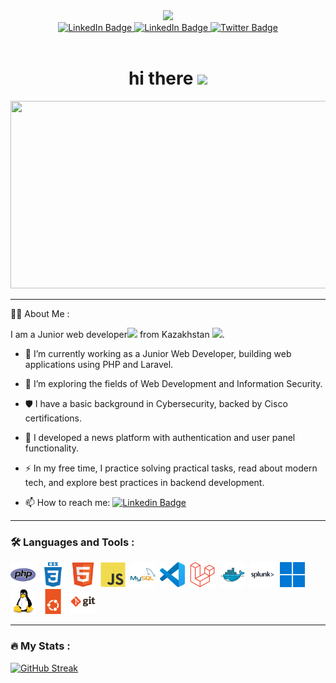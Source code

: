 

<!--
**DaniyalCOOLKAEF/DaniyalCOOLKAEF** is a ✨ _special_ ✨ repository because its `README.md` (this file) appears on your GitHub profile.

Here are some ideas to get you started:

- 🔭 I’m currently working on ...
- 🌱 I’m currently learning ...
- 👯 I’m looking to collaborate on ...
- 🤔 I’m looking for help with ...
- 💬 Ask me about ...
- 📫 How to reach me: ...
- 😄 Pronouns: ...
- ⚡ Fun fact: ...
-->

<div id="header" align="center">
  <img src="https://media2.giphy.com/media/v1.Y2lkPTc5MGI3NjExMGxuNndnY2owMzh6ajlmaWdwbTZ0b3ZzajBxcWxhNXBtZ2hwYjZoayZlcD12MV9pbnRlcm5hbF9naWZfYnlfaWQmY3Q9cw/H68qSZkEG9qw39YvRD/giphy.gif" width="200"/>


  <div id="badges">
    <a href="www.linkedin.com/in/daniyal-kulkayev-9aa681220">
      <img src="https://img.shields.io/badge/LinkedIn-blue?style=for-the-badge&logo=linkedin&logoColor=white" alt="LinkedIn Badge"/>
    </a>
    <a href="www.linkedin.com/in/daniyal-kulkayev-9aa681220">
      <img src="https://img.shields.io/badge/Instagram-E4405F?style=for-the-badge&logo=instagram&logoColor=white" alt="LinkedIn Badge"/>
    </a>
    <a href="@coolnigga667">
      <img src="https://img.shields.io/badge/Telegram-2CA5E0?style=for-the-badge&logo=telegram&logoColor=white" alt="Twitter Badge"/>
    </a>
  </div>

  <img src="https://komarev.com/ghpvc/?username=DaniyalCOOLKAEF&style=flat-square&color=blue" alt=""/>

  <h1>
    hi there
    <img src="https://media.giphy.com/media/hvRJCLFzcasrR4ia7z/giphy.gif" width="30px"/>
  </h1>
</div>

<div align="center">
  <img src="https://media2.giphy.com/media/v1.Y2lkPTc5MGI3NjExY2pkd25lZXF1NmtnMGhveHQ3eTFsM3Nycm1maDd1amR3YWp6YTZhbiZlcD12MV9pbnRlcm5hbF9naWZfYnlfaWQmY3Q9Zw/iIqmM5tTjmpOB9mpbn/giphy.gif" width="600" height="300"/>
</div>

---

 :man_technologist: About Me :
 
  I am a Junior web developer<img src="https://media4.giphy.com/media/v1.Y2lkPTc5MGI3NjExNWVueDNnOWtiNWp0N2JpZnA0c2hwcDE4cXFjaHdnaDdyZ2g2MHNmaSZlcD12MV9pbnRlcm5hbF9naWZfYnlfaWQmY3Q9cw/f7omQNmgiyjj5sffvZ/giphy.gif" width="30"> from Kazakhstan <img src="https://media3.giphy.com/media/v1.Y2lkPTc5MGI3NjExZXMxcnM5dnM3d2ZtaGQ4NTNpemxkYzFpcjNlNHA2bmlmNjVjeWtzNiZlcD12MV9pbnRlcm5hbF9naWZfYnlfaWQmY3Q9cw/J4mRucURPkVTKBG4zs/giphy.gif" width="30">.
- :telescope:  I’m currently working as a Junior Web Developer, building web applications using PHP and Laravel.

- :seedling:  I’m exploring the fields of Web Development and Information Security.

- :shield:    I have a basic background in Cybersecurity, backed by Cisco certifications.

- :newspaper:  I developed a news platform with authentication and user panel functionality.

- :zap:  In my free time, I practice solving practical tasks, read about modern tech, and explore best practices in backend development.

- :mailbox:  How to reach me: [![Linkedin Badge](https://img.shields.io/badge/-LinkedIn-blue?style=flat&logo=Linkedin&logoColor=white)](www.linkedin.com/in/daniyal-kulkayev-9aa681220)

---

### :hammer_and_wrench: Languages and Tools :
<div>
  <img src="https://github.com/devicons/devicon/blob/master/icons/php/php-original.svg" title="PHP" alt="PHP" width="40" height="40"/>&nbsp;
  <img src="https://github.com/devicons/devicon/blob/master/icons/css3/css3-plain-wordmark.svg"  title="CSS3" alt="CSS" width="40" height="40"/>&nbsp;
  <img src="https://github.com/devicons/devicon/blob/master/icons/html5/html5-original.svg" title="HTML5" alt="HTML" width="40" height="40"/>&nbsp;
  <img src="https://github.com/devicons/devicon/blob/master/icons/javascript/javascript-original.svg" title="JavaScript" alt="JavaScript" width="40" height="40"/>&nbsp;
  <img src="https://github.com/devicons/devicon/blob/master/icons/mysql/mysql-original-wordmark.svg" title="MySQL"  alt="MySQL" width="40" height="40"/>&nbsp;
  <img src="https://github.com/devicons/devicon/blob/master/icons/vscode/vscode-original.svg" title="VSCode" alt="VSCode" width="40" height="40"/>&nbsp;
  <img src="https://github.com/devicons/devicon/blob/master/icons/laravel/laravel-original.svg" title="Laravel" alt="Laravel" width="40" height="40"/>&nbsp;
  <img src="https://github.com/devicons/devicon/blob/master/icons/docker/docker-original.svg" title="Docker" alt="Docker" width="40" height="40"/>&nbsp;
  <img src="https://github.com/devicons/devicon/blob/master/icons/splunk/splunk-original-wordmark.svg" title="Splunk" alt="Splunk" width="40" height="40"/>&nbsp;
  <img src="https://github.com/devicons/devicon/blob/master/icons/windows11/windows11-original.svg" title="Windows" alt="Windows" width="40" height="40"/>&nbsp;
  <img src="https://github.com/devicons/devicon/blob/master/icons/linux/linux-original.svg" title="Linux" alt="Linux" width="40" height="40"/>&nbsp;
  <img src="https://github.com/devicons/devicon/blob/master/icons/ubuntu/ubuntu-original.svg" title="ubuntu" alt="ubuntu" width="40" height="40"/>&nbsp;
  <img src="https://github.com/devicons/devicon/blob/master/icons/git/git-original-wordmark.svg" title="Git" **alt="Git" width="40" height="40"/>
</div>

---

### :fire: My Stats :
[![GitHub Streak](http://github-readme-streak-stats.herokuapp.com?user=DaniyalCOOLKAEF&theme=dark&background=000000)](https://git.io/streak-stats)


